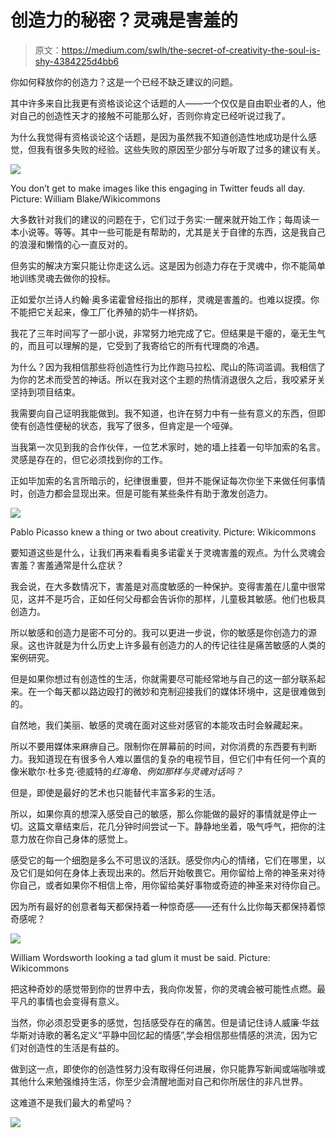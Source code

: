 # 创造力的秘密？灵魂是害羞的

> 原文：<https://medium.com/swlh/the-secret-of-creativity-the-soul-is-shy-4384225d4bb6>

你如何释放你的创造力？这是一个已经不缺乏建议的问题。

其中许多来自比我更有资格谈论这个话题的人——一个仅仅是自由职业者的人，他对自己的创造性天才的接触不可能那么好，否则你肯定已经听说过我了。

为什么我觉得有资格谈论这个话题，是因为虽然我不知道创造性地成功是什么感觉，但我有很多失败的经验。这些失败的原因至少部分与听取了过多的建议有关。

![](img/8add81ecfc6954ff568ee2eaf281e704.png)

You don’t get to make images like this engaging in Twitter feuds all day. Picture: William Blake/Wikicommons

大多数针对我们的建议的问题在于，它们过于务实:一醒来就开始工作；每周读一本小说等。等等。其中一些可能是有帮助的，尤其是关于自律的东西，这是我自己的浪漫和懒惰的心一直反对的。

但务实的解决方案只能让你走这么远。这是因为创造力存在于灵魂中，你不能简单地训练灵魂去做你的投标。

正如爱尔兰诗人约翰·奥多诺霍曾经指出的那样，灵魂是害羞的。也难以捉摸。你不能把它关起来，像工厂化养殖的奶牛一样挤奶。

我花了三年时间写了一部小说，非常努力地完成了它。但结果是干瘪的，毫无生气的，而且可以理解的是，它受到了我寄给它的所有代理商的冷遇。

为什么？因为我相信那些将创造性行为比作跑马拉松、爬山的陈词滥调。我相信了为你的艺术而受苦的神话。所以在我对这个主题的热情消退很久之后，我咬紧牙关坚持到项目结束。

我需要向自己证明我能做到。我不知道，也许在努力中有一些有意义的东西，但即使有创造性便秘的状态，我写了很多，但肯定是一个哑弹。

当我第一次见到我的合作伙伴，一位艺术家时，她的墙上挂着一句毕加索的名言。灵感是存在的，但它必须找到你的工作。

正如毕加索的名言所暗示的，纪律很重要，但并不能保证每次你坐下来做任何事情时，创造力都会显现出来。但是可能有某些条件有助于激发创造力。

![](img/e6db47cc681ccc8719195fd9aa45f5af.png)

Pablo Picasso knew a thing or two about creativity. Picture: Wikicommons

要知道这些是什么，让我们再来看看奥多诺霍关于灵魂害羞的观点。为什么灵魂会害羞？害羞通常是什么症状？

我会说，在大多数情况下，害羞是对高度敏感的一种保护。变得害羞在儿童中很常见，这并不是巧合，正如任何父母都会告诉你的那样，儿童极其敏感。他们也极具创造力。

所以敏感和创造力是密不可分的。我可以更进一步说，你的敏感是你创造力的源泉。这也许就是为什么历史上许多最有创造力的人的传记往往是痛苦敏感的人类的案例研究。

但是如果你想过有创造性的生活，你就需要尽可能经常地与自己的这一部分联系起来。在一个每天都以路边殴打的微妙和克制迎接我们的媒体环境中，这是很难做到的。

自然地，我们美丽、敏感的灵魂在面对这些对感官的本能攻击时会躲藏起来。

所以不要用媒体来麻痹自己。限制你在屏幕前的时间，对你消费的东西要有判断力。我知道现在有很多令人难以置信的复杂的电视节目，但它们中有任何一个真的像米歇尔·杜多克·德威特的*红海龟、*例如*那样与灵魂对话吗？*

但是，即使是最好的艺术也只能替代丰富多彩的生活。

所以，如果你真的想深入感受自己的敏感，那么你能做的最好的事情就是停止一切。这篇文章结束后，花几分钟时间尝试一下。静静地坐着，吸气呼气，把你的注意力放在你自己身体的感觉上。

感受它的每一个细胞是多么不可思议的活跃。感受你内心的情绪，它们在哪里，以及它们是如何在身体上表现出来的。然后开始敬畏它。用你留给上帝的神圣来对待你自己，或者如果你不相信上帝，用你留给美好事物或奇迹的神圣来对待你自己。

因为所有最好的创意者每天都保持着一种惊奇感——还有什么比你每天都保持着惊奇感呢？

![](img/6bb1fa4daac69fc3e0808f466e30221c.png)

William Wordsworth looking a tad glum it must be said. Picture: Wikicommons

把这种奇妙的感觉带到你的世界中去，我向你发誓，你的灵魂会被可能性点燃。最平凡的事情也会变得有意义。

当然，你必须忍受更多的感觉，包括感受存在的痛苦。但是请记住诗人威廉·华兹华斯对诗歌的著名定义“平静中回忆起的情感”,学会相信那些情感的洪流，因为它们对创造性的生活是有益的。

做到这一点，即使你的创造性努力没有取得任何进展，你只能靠写新闻或端咖啡或其他什么来勉强维持生活，你至少会清醒地面对自己和你所居住的非凡世界。

这难道不是我们最大的希望吗？

![](img/657a9e72c229b13b8fdfc88bb571b94a.png)